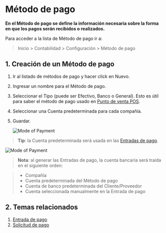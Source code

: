 <!-- add-breadcrumbs -->
# Método de pago

**En el Método de pago se define la información necesaria sobre la forma en que los pagos serán recibidos o realizados.**

Para acceder a la lista de Método de pago ir a:
> Inicio > Contabilidad > Configuración > Método de pago

## 1. Creación de un Método de pago
1. Ir al listado de métodos de pago y hacer click en Nuevo.
1. Ingresar un nombre para el Método de pago.
1. Seleccionar el Tipo (puede ser Efectivo, Banco o General). Esto es útil para saber el método de pago usado en [Punto de venta POS](/docs/user/manual/es/accounts/point-of-sales).
1. Seleccionar una Cuenta predeterminada para cada compañía.
1. Guardar.

    ![Mode of Payment]({{docs_base_url}}/assets/img/accounts/mode-of-payment.png)

> **Tip**: la Cuenta predeterminada será usada en las [Entradas de pago](/docs/user/manual/es/accounts/payment-entry).

![Mode of Payment](/docs/assets/img/accounts/mode-of-payment-pe.gif)

> **Nota**: al generar las Entradas de pago, la cuenta bancaria será traída en el siguiente orden:

>  * Compañía
>  * Cuenta predeterminada del Método de pago
>  * Cuenta de banco predeterminada del Cliente/Proveedor
>  * Cuenta seleccionada manualmente en la Entrada de pago

## 2. Temas relacionados
1. [Entrada de pago](/docs/user/manual/es/accounts/payment-entry)
1. [Solicitud de pago](/docs/user/manual/es/accounts/payment-request)
